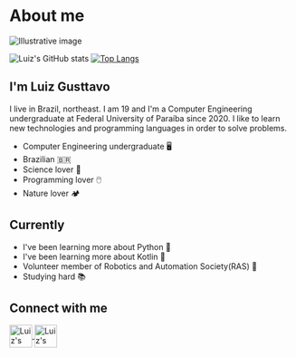 
# About me

<img alt="Illustrative image" align="center" src="https://c4.wallpaperflare.com/wallpaper/805/878/524/netflix-chill-wallpaper-preview.jpg">

![Luiz's GitHub stats](https://github-readme-stats.vercel.app/api?username=GusttavoOliveira&show_icons=true&theme=algolia&count_private=true)
[![Top Langs](https://github-readme-stats.vercel.app/api/top-langs/?username=GusttavoOliveira)](https://github.com/GusttavoOliveira/github-readme-stats)



## I'm Luiz Gusttavo

  I live in Brazil, northeast. I am 19 and I'm a Computer Engineering undergraduate at Federal University of Paraíba since 2020.  I like to learn new technologies
  and programming languages in order to solve problems.

- Computer Engineering undergraduate 🖥️
- Brazilian 🇧🇷
- Science lover 🧪
- Programming lover 🖱️
- Nature lover 🏕️

## Currently

* I've been learning more about Python 🧡
* I've been learning more about Kotlin 💙
* Volunteer member of Robotics and Automation Society(RAS) 🤖
* Studying hard 📚

## Connect with me
<a href="https://www.linkedin.com/in/luiz-gusttavo-oliveira-de-souza-7538091b1/">
  <img align="center" alt="Luiz's LinkedIn" high="30" width="40" src="https://cdn.jsdelivr.net/gh/devicons/devicon/icons/linkedin/linkedin-original.svg"
   style="max-width=100% ;">
</a>

<a href="https://www.instagram.com/luiz.gusttavo26/?hl=pt-br">
  <img align="center" alt="Luiz's LinkedIn" high="30" width="40" src="https://upload.wikimedia.org/wikipedia/commons/thumb/9/96/Instagram.svg/1200px-Instagram.svg.png"
   style="max-width=100% ;">
</a>

